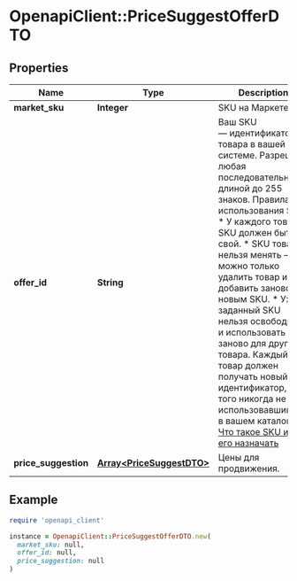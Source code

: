# OpenapiClient::PriceSuggestOfferDTO

## Properties

| Name | Type | Description | Notes |
| ---- | ---- | ----------- | ----- |
| **market_sku** | **Integer** | SKU на Маркете. | [optional] |
| **offer_id** | **String** | Ваш SKU — идентификатор товара в вашей системе.  Разрешена любая последовательность длиной до 255 знаков.  Правила использования SKU:  * У каждого товара SKU должен быть свой.  * SKU товара нельзя менять — можно только удалить товар и добавить заново с новым SKU.  * Уже заданный SKU нельзя освободить и использовать заново для другого товара. Каждый товар должен получать новый идентификатор, до того никогда не использовавшийся в вашем каталоге.  [Что такое SKU и как его назначать](https://yandex.ru/support/marketplace/assortment/add/index.html#fields)  | [optional] |
| **price_suggestion** | [**Array&lt;PriceSuggestDTO&gt;**](PriceSuggestDTO.md) | Цены для продвижения.  | [optional] |

## Example

```ruby
require 'openapi_client'

instance = OpenapiClient::PriceSuggestOfferDTO.new(
  market_sku: null,
  offer_id: null,
  price_suggestion: null
)
```


